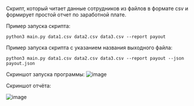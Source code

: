 Скрипт,  который читает данные сотрудников из файлов в формате csv и формирует простой отчет по заработной плате.

Пример запуска скрипта:
```
python3 main.py data1.csv data2.csv data3.csv --report payout
```

Пример запуска скрипта с указанием названия выходного файла:
```
python3 main.py data1.csv data2.csv data3.csv --report payout --json payout.json
```
Скриншот запуска программы:
![image](https://github.com/user-attachments/assets/6277be96-5abe-44ea-9e5f-eac285622533)

Скриншот отчёта:


![image](https://github.com/user-attachments/assets/f963b1ad-6aa0-4f1a-a084-a0887dc33111)



